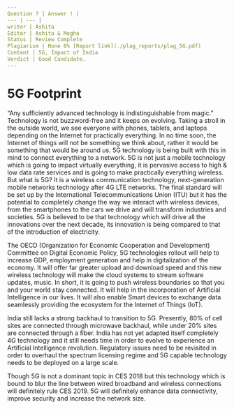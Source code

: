 ```yaml
---
Question ? | Answer ! |
--- | --- |
writer | Ashita
Editor | Ashita & Megha
Status | Review Complete
Plagiarism | None 0% [Report link](./plag_reports/plag_5G.pdf)
Content | 5G, Impact of India
Verdict | Good Candidate. 
---
```



# 5G Footprint

“Any sufficiently advanced technology is indistinguishable from magic.”
Technology is not buzzword-free and it keeps on evolving. Taking a stroll in the outside world, we see everyone with phones, tablets, and laptops depending on the Internet for practically everything. In no time soon, the Internet of things will not be something we think about, rather it would be something that would be around us. 5G technology is being built with this in mind to connect everything to a network. 5G is not just a mobile technology which is going to impact virtually everything, it is pervasive access to high & low data rate services and is going to make practically everything wireless. But what is 5G? It is a wireless communication technology, next-generation mobile networks technology after 4G LTE networks. The final standard will be set up by the International Telecommunications Union (ITU) but it has the potential to completely change the way we interact with wireless devices, from the smartphones to the cars we drive and will transform industries and societies. 5G is believed to be that technology which will drive all the innovations over the next decade, its innovation is being compared to that of the introduction of electricity. 

The OECD (Organization for Economic Cooperation and Development) Committee on Digital Economic Policy, 5G technologies rollout will help to increase GDP, employment generation and help in digitalization of the economy. It will offer far greater upload and download speed and this new wireless technology will make the cloud systems to stream software updates, music. In short, it is going to push wireless boundaries so that you and your world stay connected.  It will help in the incorporation of Artificial Intelligence in our lives. It will also enable Smart devices to exchange data seamlessly providing the ecosystem for the Internet of Things (IoT).

India still lacks a strong backhaul to transition to 5G. Presently, 80% of cell sites are connected through microwave backhaul, while under 20% sites are connected through a fiber. India has not yet adapted itself completely 4G technology and it still needs time in order to evolve to experience an Artificial Intelligence revolution. Regulatory issues need to be revisited in order to overhaul the spectrum licensing regime and 5G capable technology needs to be deployed on a large scale.

Though 5G is not a dominant topic in CES 2018 but this technology which is bound to blur the line between wired broadband and wireless connections will definitely rule CES 2019. 5G will definitely enhance data connectivity, improve security and increase the network size. 
